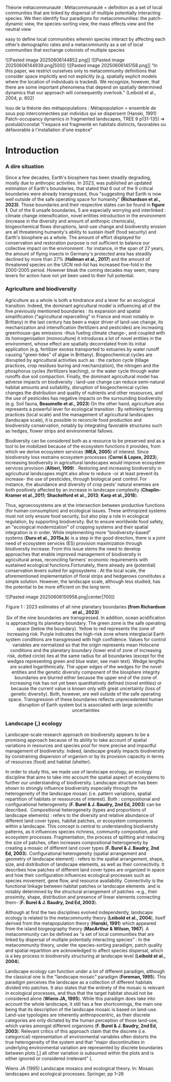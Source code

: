 
Théorie métacommunauté : 
Métacommunauté = definition as a set of local communities that are linked by dispersal of multiple potentially interacting species. We then identify four paradigms for metacommunities: the patch-dynamic view, the species-sorting view, the mass effects view and the neutral view

easy to define local communities wherein species interact by affecting each other’s demographic rates  and a metacommunity as a set of local communities that exchange colonists of multiple species

![[Pasted image 20250606144852.png]]
![[Pasted image 20250606144939.png|500]]
![[Pasted image 20250606145158.png]]
“In this paper, we restrict ourselves only to metacommunity definitions that consider space implicitly and not explicitly (e.g. spatially explicit models where the location of individuals is tracked). We recognize, however, that there are some important phenomena that depend on spatially determined dynamics that our approach will consequently overlook.” (Leibold et al., 2004, p. 602)


Issu de la théorie des métapopulations :
Métapopulation = ensemble de sous pop interconnectées par individus qui se dispersent (Hanski, 1991) Patch-occupancy dynamics in fragmented landscapes, TREE 9 p131-135)
=> postulat/constat "l'espace est fragmenté en habitats distincts, favorables ou défavorable à l'installation d'une espèce"


# Introduction

### A dire situation

Since a few decades, Earth's biosphere has been steadily degrading, mostly due to anthropic activities. In 2023, was published an updated estimation of Earth's boundaries, that stated that 6 out of the 9 critical boundaries were already transgressed, thus "suggesting that Earth is now well outside of the safe operating space for humanity" **(Richardson et al., 2023)**. Those boundaries and their respective states can be found in **figure 1**. Out of the 6 unsafe boundaries, 5 are especially worrying and interlinked : climate change intensification, novel entities introduction in the environment  (increase in the diversity and amount of anthropic chemicals), biogeochemical flows disruptions, land-use change and biodiversity erosion are all threatening  humanity's ability to sustain itself (food security) and Earth's biosphere as a whole. The amount of effort displayed for conservation and restoration purpose is not sufficient to balance our collective impact on the environment : for instance, in the span of 27 years, the amount of flying insects in Germany's protected area has steadily declined by more than 27% (**Hallman et al., 2017**) and the amount of threatened species on the UICN red-list has increased five-fold in the 2000-2005 period. However bleak the coming decades may seem, many levers for action have not yet been used to their full potential. 

### Agriculture and biodiversity

Agriculture as a whole is both a hindrance and a lever for an ecological transition. Indeed, the dominant agricultural model is influencing all of the five previously mentioned boundaries : its expansion and spatial simplification ("agricultural reparcelling" in France and most notably in Brittany) in the last century has been a major driver of land-use change, its mechanization and intensification (fertilizers and pesticides) are increasing greenhouse-gas emissions -thus fueling climate change-, and coupled with its homogenisation (monoculture) it introduces a lot of novel entities in the environment, whose effect are spatially decorrelated from its initial application (e.g. fertilizer excess transported to estuaries by water runoff causing "green tides" of algae in Brittany). Biogeochemical cycles are disrupted by agricultural activities such as : the carbon cycle (tillage practices, crop residues buring and mechanization), the nitrogen and the phosphorus cycles (fertilizers leaching), or the water cycle through water runoffs due soil compaction. Finally, the dominant agricultural model has adverse impacts on biodiversity : land-use change can reduce semi-natural habitat amounts and suitability, disruption of biogeochemical cycles changes the distribution and quality of nutrients and other ressources, and the use of pesticides has negative impacts on the surrounding biodiversity (e.g. Soil fauna, **Beaumelle et al., 2023**)
On the other hand, agriculture also represents a powerful lever for ecological transition : By rethinking farming practices (local scale) and the management of agricultural landscapes (landscape scale), it is possible to reconcile food production and biodiversity conservation, notably by integrating favorable structures such as hedges, flower strips and environmental fallows.

Biodiversity can be considered both as a resource to be preserved and as a tool to be mobilized because of the ecosystem functions it provides, from which we derive ecosystem services (**MEA, 2005**) of interest. Since biodiversity loss restrains ecosystem processes (**Correi & Lopes, 2023**), increasing biodiversity in agricultural landscapes would improve ecosystem services provision (**Altieri, 1999**) . Restoring and increasing biodiversity in agricultural landscapes might also allow to reduce -or at least prevent its increase- the use of pesticides, through biological pest control. For instance, the abundance and diversity of crop pests' natural enemies are both positively affected by an increase in landscape complexity (**Chaplin-Kramer et al.,2011**; **Shackelford et**
**al., 2013**; **Karp et al.,2018**). 

Thus, agroecosystems are at the intersection between productive functions (for human consumption) and ecological issues. These anthropized systems must not only ensure food security, but also play a role in ecological regulation, by supporting biodiversity. But to ensure worldwide food safety, an "ecological modernization" of cropping systems and their spatial integration is in order. While implementing more "biodiversity-based" systems (**Duru et al., 2015a,b**) is a step in the good direction, there is a joint need of ecosystem services (ES) provision maximization through biodiversity increase. From this issue stems the need to develop approaches that enable improved management of biodiversity in agricultural areas, reconciling farmers' economic requirements with sustained ecological functions.Fortunately, there already are (potential) conservation levers suited for agrosystems : At the local scale, the aforementioned implementation of floral strips and hedgerows constitutes a simple solution. However, the landscape scale, although less studied, has the potential to be more efficient on the long term.



![[Pasted image 20250606150958.png|center|700]]
<center>Figure 1 : 2023 estimates of all nine planetary boundaries <b>(from Richardson et al., 2023)</b></center>
<center>Six of the nine boundaries are transgressed. In addition, ocean acidification is approaching its planetary boundary. The green zone is the safe operating space (below the boundary). Yellow to red represents the zone of increasing risk. Purple indicates the high-risk zone where interglacial Earth system conditions are transgressed with high confidence. Values for control variables are normalized so that the origin represents mean Holocene conditions and the planetary boundary (lower end of zone of increasing risk, dotted circle) lies at the same radius for all boundaries (except for the wedges representing green and blue water, see main text). Wedge lengths are scaled logarithmically. The upper edges of the wedges for the novel entities and the genetic diversity component of the biosphere integrity boundaries are blurred either because the upper end of the zone of increasing risk has not yet been quantitatively defined (novel entities) or because the current value is known only with great uncertainty (loss of genetic diversity). Both, however, are well outside of the safe operating space. Transgression of these boundaries reflects unprecedented human disruption of Earth system but is associated with large scientific uncertainties
</center>



### Landscape (,) ecology

Landscape-scale research approach on biodiversity appears to be a promising approach because of its ability to take account of spatial variations in resources and  species pool for more precise and impactful management of biodiversity. Indeed, landscape greatly impacts biodiversity by constraining dispersion of organism or by its provision capacity in terms of resources (food) and habitat (shelter). 

In order to study this, we made use of landscape ecology, an ecology discipline that aims to take into account the spatial aspect of ecosystems to further our understanding of biodiversity. Landscape structure has been shown to strongly influence biodiversity especially through the heterogeneity of the landscape mosaic (i.e. pattern variations, spatial repartition of habitats or ressources of interest). Both : compositional and configurational heterogeneity (**F. Burel & J. Baudry, 2nd Ed, 2003**) can be described.  Compositional heterogeneity (types and proportions of landscape elements) : refers to the diversity and relative abundance of different land cover types, habitat patches, or ecosystem components within a landscape. This concept is central to understanding biodiversity patterns, as it influences species richness, community composition, and ecosystem processes. Fragmentation, the process of splitting and reducing the size of patches, often increases compositional heterogeneity by creating a mosaic of different land cover types (**F. Burel & J. Baudry, 2nd Ed, 2003**). Configurational heterogeneity (spatial arrangement and geometry of landscape element) : refers to the spatial arrangement, shape, size, and distribution of landscape elements, as well as their connectivity. It describes how patches of different land cover types are organized in space and how their configuration influences ecological processes such as species movement, gene flow, and resource availability. Connectivity is the functional linkage between habitat patches or landscape elements  and is notably determined by the structural arrangement of patches -e.g., their proximity, shape, distribution and presence of linear elements connecting them- (**F. Burel & J. Baudry, 2nd Ed, 2003**).

Although at first the two disciplines evolved independently, landscape ecology is related to the metacommunity theory (**Leibold et al., 2004**), itself derived from the metapopulation theory (**Hanski, 1991**) which appeared from the island biogeography theory (**MacArthur & Wilson, 1967**). A metacommunity can be defined as “a set of local communities that are linked by dispersal of multiple potentially interacting species” : In the metacommunity theory, under the species-sorting paradigm, patch quality and spatial repartition are acknowledged to affect species dispersal, which is a key process in  biodiversity structuring at landscape level (**Leibold et al., 2004**).

Landscape ecology can function under a lot of different paradigm, although the classical one is the "landscape mosaic" paradigm (**Foreman, 1995**). This paradigm perceives the landscape as a collection of different habitats divided into patches. It also states that the entirety of the mosaic is relevant in ecological processes, and thus that the target habitat should not be considered alone (**Wiens JA, 1995**). While this paradigm does take into account the whole landscape, it still has a few shortcomings, the main one being that its description of the landscape mosaic is based on land-use. Land-use typologies are inherently anthropocentric, as their discrete categories are only dictated by the human perception of those land-use, which varies amongst different organisms (**F. Burel & J. Baudry, 2nd Ed, 2003**). Relevant critics of this approach claim that the discrete (i.e. categorical) representation of environmental variables often distorts the true heterogeneity of the system and that "major discontinuities in underlying environmental variation are represented by discrete boundaries between plots [,] all other variation is subsumed within the plots and is either ignored or considered irrelevant" (.








Wiens JA (1995) Landscape mosaics and ecological theory. In: Mosaic landscapes and ecological processes. Springer, pp 1–26